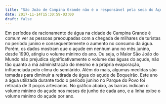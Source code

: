 ```yaml
---
title: "São João de Campina Grande não é o responsável pela seca do Açude."
date: 2017-11-14T15:30:59-03:00
draft: false
---
```


<div id="text" width=300></div>
Em períodos de racionamento de água na cidade de Campina Grande é comum ver as pessoas preocupadas com a chegada de milhares de turistas no período junino e consequentemente o aumento no consumo da água.
Porém, os dados mostram que o açude em nenhum ano no mês junino, desde 1990, atingiu o volume mínimo do ano. Ou seja, o Maior São João do Mundo não prejudica significativamente o volume das águas do açude, não tão quanto a má administração do mesmo e a própria evaporação, influenciada pelo clima do semiárido. Além do mais, algumas medidas são tomadas para diminuir a retirada de água do açude de Boqueirão. Este ano a água utilizada durante todo o período junino no Parque do Povo foi retirada de 3 poços artesianos.
No gráfico abaixo, as barras indicam o volume mínimo do açude nos meses de junho de cada ano, e a linha exibe o volume mínimo do açude por ano.


<div id="vis" width=300></div>

<script src="https://cdnjs.cloudflare.com/ajax/libs/vega/3.0.7/vega.js"></script>
<script src="https://cdnjs.cloudflare.com/ajax/libs/vega-lite/2.0.1/vega-lite.js"></script>
<script src="https://cdnjs.cloudflare.com/ajax/libs/vega-embed/3.0.0-rc7/vega-embed.js"></script>

<script>
    const spec = {
  "$schema": "https://vega.github.io/schema/vega/v3.0.json",
  "autosize": "pad",
  "padding": 5,
  "width": 900,
  "height": 450,
  "title": {
    "text": "Volume Mínimo do Açude de Boqueirão no Mês do São João"
  },
  "style": "cell",
  "data": [
    {
      "name": "source_0",
      "url": "https://api.insa.gov.br/reservatorios/12172/monitoramento",
      "format": {
        "type": "json",
        "property": "volumes",
        "parse": {"DataInformacao": "utc:'%d/%m/%Y'"}
      }
    },
    {
      "name": "data_0",
      "source": "source_0",
      "transform": [
        {
          "type": "formula",
          "expr": "toDate(datum[\"DataInformacao\"])",
          "as": "DataInformacao"
        },
        {
          "type": "formula",
          "expr": "toNumber(datum[\"VolumePercentual\"])",
          "as": "VolumePercentual"
        },
        {
          "type": "filter",
          "expr": "inrange(time(datetime(0, month(datum[\"DataInformacao\"]), 1, 0, 0, 0, 0)), [time(datetime(0, 5, 1, 0, 0, 0, 0)), time(datetime(0, 5, 1, 0, 0, 0, 0))])"
        },
        {
          "type": "formula",
          "as": "yearmonth_DataInformacao",
          "expr": "datetime(year(datum[\"DataInformacao\"]), month(datum[\"DataInformacao\"]), 1, 0, 0, 0, 0)"
        },
        {
          "type": "aggregate",
          "groupby": ["yearmonth_DataInformacao"],
          "ops": ["min"],
          "fields": ["VolumePercentual"],
          "as": ["min_VolumePercentual"]
        },
        {
          "type": "filter",
          "expr": "datum[\"yearmonth_DataInformacao\"] !== null && !isNaN(datum[\"yearmonth_DataInformacao\"])"
        }
      ]
    },
    {
      "name": "data_1",
      "source": "source_0",
      "transform": [
        {
          "type": "formula",
          "expr": "toDate(datum[\"DataInformacao\"])",
          "as": "DataInformacao"
        },
        {
          "type": "formula",
          "expr": "toNumber(datum[\"VolumePercentual\"])",
          "as": "VolumePercentual"
        },
        {
          "type": "formula",
          "as": "year_DataInformacao",
          "expr": "datetime(year(datum[\"DataInformacao\"]), 0, 1, 0, 0, 0, 0)"
        },
        {
          "type": "aggregate",
          "groupby": ["year_DataInformacao"],
          "ops": ["min"],
          "fields": ["VolumePercentual"],
          "as": ["min_VolumePercentual"]
        },
        {
          "type": "filter",
          "expr": "datum[\"year_DataInformacao\"] !== null && !isNaN(datum[\"year_DataInformacao\"])"
        }
      ]
    }
  ],
  "marks": [
    {
      "name": "layer_0_marks",
      "type": "rect",
      "style": ["bar"],
      "from": {"data": "data_0"},
      "encode": {
        "update": {
          "interpolate": {"value": "monotone"},
          "xc": {"scale": "x","field": "yearmonth_DataInformacao"},
          "width": {"value": 5},
          "y": {"scale": "y","field": "min_VolumePercentual"},
          "y2": {"scale": "y","value": 0},
          "fill": {"value": "#BE9063"}
        }
      }
    },
    {
      "name": "layer_1_marks",
      "type": "line",
      "style": ["line"],
      "sort": {
        "field": "datum[\"year_DataInformacao\"]",
        "order": "descending"
      },
      "from": {"data": "data_1"},
      "encode": {
        "update": {
          "interpolate": {"value": "monotone"},
          "x": {"scale": "x","field": "year_DataInformacao"},
          "y": {"scale": "y","field": "min_VolumePercentual"},
          "stroke": {"value": "#040C0E"}
        }
      }
    }
  ],
  "scales": [
    {
      "name": "x",
      "type": "time",
      "domain": {
        "fields": [
          {
            "data": "data_0",
            "field": "yearmonth_DataInformacao"
          },
          {"data": "data_1","field": "year_DataInformacao"}
        ],
        "sort": true
      },
      "range": [0,{"signal": "width"}],
      "padding": 5
    },
    {
      "name": "y",
      "type": "linear",
      "domain": {
        "fields": [
          {"data": "data_0","field": "min_VolumePercentual"},
          {"data": "data_1","field": "min_VolumePercentual"}
        ],
        "sort": true
      },
      "range": [{"signal": "height"},0],
      "nice": true,
      "zero": true
    }
  ],
  "axes": [
    {
      "title": "",
      "values": [
        {"signal": "datetime(1990, 5, 1, 0, 0, 0, 0)"},
        {"signal": "datetime(1991, 5, 1, 0, 0, 0, 0)"},
        {"signal": "datetime(1992, 5, 1, 0, 0, 0, 0)"},
        {"signal": "datetime(1993, 5, 1, 0, 0, 0, 0)"},
        {"signal": "datetime(1994, 5, 1, 0, 0, 0, 0)"},
        {"signal": "datetime(1995, 5, 1, 0, 0, 0, 0)"},
        {"signal": "datetime(1996, 5, 1, 0, 0, 0, 0)"},
        {"signal": "datetime(1997, 5, 1, 0, 0, 0, 0)"},
        {"signal": "datetime(1998, 5, 1, 0, 0, 0, 0)"},
        {"signal": "datetime(1999, 5, 1, 0, 0, 0, 0)"},
        {"signal": "datetime(2000, 5, 1, 0, 0, 0, 0)"},
        {"signal": "datetime(2001, 5, 1, 0, 0, 0, 0)"},
        {"signal": "datetime(2002, 5, 1, 0, 0, 0, 0)"},
        {"signal": "datetime(2003, 5, 1, 0, 0, 0, 0)"},
        {"signal": "datetime(2004, 5, 1, 0, 0, 0, 0)"},
        {"signal": "datetime(2005, 5, 1, 0, 0, 0, 0)"},
        {"signal": "datetime(2006, 5, 1, 0, 0, 0, 0)"},
        {"signal": "datetime(2007, 5, 1, 0, 0, 0, 0)"},
        {"signal": "datetime(2008, 5, 1, 0, 0, 0, 0)"},
        {"signal": "datetime(2009, 5, 1, 0, 0, 0, 0)"},
        {"signal": "datetime(2010, 5, 1, 0, 0, 0, 0)"},
        {"signal": "datetime(2011, 5, 1, 0, 0, 0, 0)"},
        {"signal": "datetime(2012, 5, 1, 0, 0, 0, 0)"},
        {"signal": "datetime(2013, 5, 1, 0, 0, 0, 0)"},
        {"signal": "datetime(2014, 5, 1, 0, 0, 0, 0)"},
        {"signal": "datetime(2015, 5, 1, 0, 0, 0, 0)"},
        {"signal": "datetime(2016, 5, 1, 0, 0, 0, 0)"},
        {"signal": "datetime(2017, 5, 1, 0, 0, 0, 0)"}
      ],
      "scale": "x",
      "orient": "bottom",
      "labelFlush": true,
      "labelOverlap": true,
      "tickCount": {"signal": "ceil(width/40)"},
      "zindex": 1,
      "encode": {
        "labels": {
          "update": {
            "text": {"signal": "timeFormat(datum.value, '%b %Y')"}
          }
        }
      }
    },
    {
      "values": [
        {"signal": "datetime(1990, 5, 1, 0, 0, 0, 0)"},
        {"signal": "datetime(1991, 5, 1, 0, 0, 0, 0)"},
        {"signal": "datetime(1992, 5, 1, 0, 0, 0, 0)"},
        {"signal": "datetime(1993, 5, 1, 0, 0, 0, 0)"},
        {"signal": "datetime(1994, 5, 1, 0, 0, 0, 0)"},
        {"signal": "datetime(1995, 5, 1, 0, 0, 0, 0)"},
        {"signal": "datetime(1996, 5, 1, 0, 0, 0, 0)"},
        {"signal": "datetime(1997, 5, 1, 0, 0, 0, 0)"},
        {"signal": "datetime(1998, 5, 1, 0, 0, 0, 0)"},
        {"signal": "datetime(1999, 5, 1, 0, 0, 0, 0)"},
        {"signal": "datetime(2000, 5, 1, 0, 0, 0, 0)"},
        {"signal": "datetime(2001, 5, 1, 0, 0, 0, 0)"},
        {"signal": "datetime(2002, 5, 1, 0, 0, 0, 0)"},
        {"signal": "datetime(2003, 5, 1, 0, 0, 0, 0)"},
        {"signal": "datetime(2004, 5, 1, 0, 0, 0, 0)"},
        {"signal": "datetime(2005, 5, 1, 0, 0, 0, 0)"},
        {"signal": "datetime(2006, 5, 1, 0, 0, 0, 0)"},
        {"signal": "datetime(2007, 5, 1, 0, 0, 0, 0)"},
        {"signal": "datetime(2008, 5, 1, 0, 0, 0, 0)"},
        {"signal": "datetime(2009, 5, 1, 0, 0, 0, 0)"},
        {"signal": "datetime(2010, 5, 1, 0, 0, 0, 0)"},
        {"signal": "datetime(2011, 5, 1, 0, 0, 0, 0)"},
        {"signal": "datetime(2012, 5, 1, 0, 0, 0, 0)"},
        {"signal": "datetime(2013, 5, 1, 0, 0, 0, 0)"},
        {"signal": "datetime(2014, 5, 1, 0, 0, 0, 0)"},
        {"signal": "datetime(2015, 5, 1, 0, 0, 0, 0)"},
        {"signal": "datetime(2016, 5, 1, 0, 0, 0, 0)"},
        {"signal": "datetime(2017, 5, 1, 0, 0, 0, 0)"}
      ],
      "scale": "x",
      "orient": "bottom",
      "domain": false,
      "grid": true,
      "labels": false,
      "maxExtent": 0,
      "minExtent": 0,
      "tickCount": {"signal": "ceil(width/40)"},
      "ticks": false,
      "zindex": 0,
      "gridScale": "y"
    },
    {
      "title": "Volume (%)",
      "scale": "y",
      "orient": "left",
      "labelOverlap": true,
      "tickCount": {"signal": "ceil(height/40)"},
      "zindex": 1
    },
    {
      "scale": "y",
      "orient": "left",
      "domain": false,
      "grid": true,
      "labels": false,
      "maxExtent": 0,
      "minExtent": 0,
      "tickCount": {"signal": "ceil(height/40)"},
      "ticks": false,
      "zindex": 0,
      "gridScale": "x"
    }
  ],
  "config": {"axisY": {"minExtent": 30}}
};
  	vegaEmbed('#vis', spec).catch(console.warn);
</script>







